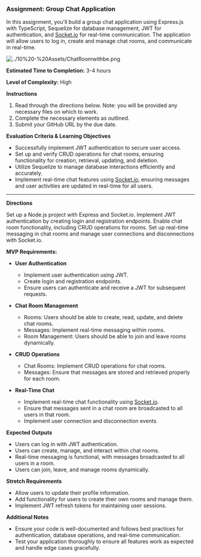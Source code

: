 ### Assignment: Group Chat Application

In this assignment, you'll build a group chat application using Express.js with TypeScript, Sequelize for database management, JWT for authentication, and [Socket.io](http://socket.io/) for real-time communication. The application will allow users to log in, create and manage chat rooms, and communicate in real-time.

![../10%20-%20Assets/ChatRoomwithbe.png](../10%20-%20Assets/ChatRoomwithbe.png)

**Estimated Time to Completion:** 3-4 hours

**Level of Complexity:** High

**Instructions**

1. Read through the directions below. Note: you will be provided any necessary files on which to work.
2. Complete the necessary elements as outlined.
3. Submit your GitHub URL by the due date. 

**Evaluation Criteria & Learning Objectives**

- Successfully implement JWT authentication to secure user access.
- Set up and verify CRUD operations for chat rooms, ensuring functionality for creation, retrieval, updating, and deletion.
- Utilize Sequelize to manage database interactions efficiently and accurately.
- Implement real-time chat features using [Socket.io](http://socket.io/), ensuring messages and user activities are updated in real-time for all users.

---

**Directions**

Set up a Node.js project with Express and Socket.io. Implement JWT authentication by creating login and registration endpoints. Enable chat room functionality, including CRUD operations for rooms. Set up real-time messaging in chat rooms and manage user connections and disconnections with Socket.io.

**MVP Requirements:**

- **User Authentication**
    - Implement user authentication using JWT.
    - Create login and registration endpoints.
    - Ensure users can authenticate and receive a JWT for subsequent requests.

- **Chat Room Management**
    - Rooms: Users should be able to create, read, update, and delete chat rooms.
    - Messages: Implement real-time messaging within rooms.
    - Room Management: Users should be able to join and leave rooms dynamically.

- **CRUD Operations**
    - Chat Rooms: Implement CRUD operations for chat rooms.
    - Messages: Ensure that messages are stored and retrieved properly for each room.

- **Real-Time Chat**
    - Implement real-time chat functionality using [Socket.io](http://socket.io/).
    - Ensure that messages sent in a chat room are broadcasted to all users in that room.
    - Implement user connection and disconnection events.

**Expected Outputs**

- Users can log in with JWT authentication.
- Users can create, manage, and interact within chat rooms.
- Real-time messaging is functional, with messages broadcasted to all users in a room.
- Users can join, leave, and manage rooms dynamically.

**Stretch Requirements**

- Allow users to update their profile information.
- Add functionality for users to create their own rooms and manage them.
- Implement JWT refresh tokens for maintaining user sessions.

**Additional Notes**

- Ensure your code is well-documented and follows best practices for authentication, database operations, and real-time communication.
- Test your application thoroughly to ensure all features work as expected and handle edge cases gracefully.
